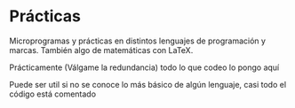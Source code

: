 # Prácticas
Microprogramas y prácticas en distintos lenguajes de programación y marcas. También algo de matemáticas con LaTeX.

Prácticamente (Válgame la redundancia) todo lo que codeo lo pongo aquí

Puede ser util si no se conoce lo más básico de algún lenguaje,
casi todo el código está comentado
